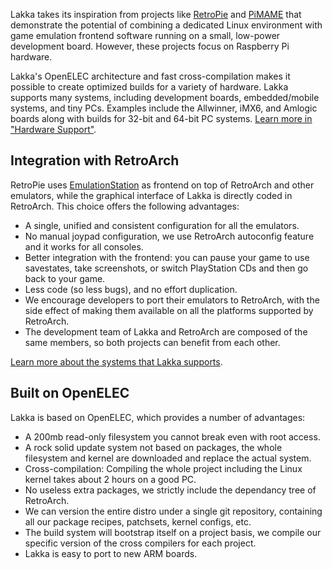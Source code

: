 Lakka takes its inspiration from projects like [RetroPie](https://github.com/petrockblog/RetroPie-Setup) and [PiMAME](https://github.com/ssilverm/PiMAME) that demonstrate the potential of combining a dedicated Linux environment with game emulation frontend software running on a small, low-power development board. However, these projects focus on Raspberry Pi hardware.

Lakka's OpenELEC architecture and fast cross-compilation makes it possible to create optimized builds for a variety of hardware. Lakka supports many systems, including development boards, embedded/mobile systems, and tiny PCs. Examples include the Allwinner, iMX6, and Amlogic boards along with builds for 32-bit and 64-bit PC systems. [Learn more in "Hardware Support"](Hardware-support).

## Integration with RetroArch

RetroPie uses [EmulationStation](https://github.com/Aloshi/EmulationStation) as frontend on top of RetroArch and other emulators, while the graphical interface of Lakka is directly coded in RetroArch. This choice offers the following advantages:

 * A single, unified and consistent configuration for all the emulators.
 * No manual joypad configuration, we use RetroArch autoconfig feature and it works for all consoles.
 * Better integration with the frontend: you can pause your game to use savestates, take screenshots, or switch PlayStation CDs and then go back to your game.
 * Less code (so less bugs), and no effort duplication.
 * We encourage developers to port their emulators to RetroArch, with the side effect of making them available on all the platforms supported by RetroArch.
 * The development team of Lakka and RetroArch are composed of the same members, so both projects can benefit from each other.

[Learn more about the systems that Lakka supports](Hardware-support#which-systems-are-supported).

## Built on OpenELEC

Lakka is based on OpenELEC, which provides a number of advantages:

 * A 200mb read-only filesystem you cannot break even with root access.
 * A rock solid update system not based on packages, the whole filesystem and kernel are downloaded and replace the actual system.
 * Cross-compilation: Compiling the whole project including the Linux kernel takes about 2 hours on a good PC.
 * No useless extra packages, we strictly include the dependancy tree of RetroArch.
 * We can version the entire distro under a single git repository, containing all our package recipes, patchsets, kernel configs, etc.
 * The build system will bootstrap itself on a project basis, we compile our specific version of the cross compilers for each project.
 * Lakka is easy to port to new ARM boards.
